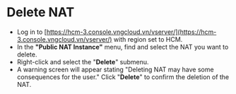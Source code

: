 # Delete NAT

* Log in to [https://hcm-3.console.vngcloud.vn/vserver/](https://hcm-3.console.vngcloud.vn/vserver/) with region set to HCM.
* In the **"Public NAT Instance"** menu, find and select the NAT you want to delete.
* Right-click and select the "**Delete**" submenu.
* A warning screen will appear stating "Deleting NAT may have some consequences for the user." Click "**Delete**" to confirm the deletion of the NAT.
